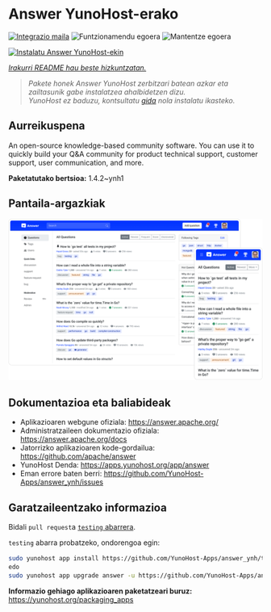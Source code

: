 <!--
Ohart ongi: README hau automatikoki sortu da <https://github.com/YunoHost/apps/tree/master/tools/readme_generator>ri esker
EZ editatu eskuz.
-->

# Answer YunoHost-erako

[![Integrazio maila](https://apps.yunohost.org/badge/integration/answer)](https://ci-apps.yunohost.org/ci/apps/answer/)
![Funtzionamendu egoera](https://apps.yunohost.org/badge/state/answer)
![Mantentze egoera](https://apps.yunohost.org/badge/maintained/answer)

[![Instalatu Answer YunoHost-ekin](https://install-app.yunohost.org/install-with-yunohost.svg)](https://install-app.yunohost.org/?app=answer)

*[Irakurri README hau beste hizkuntzatan.](./ALL_README.md)*

> *Pakete honek Answer YunoHost zerbitzari batean azkar eta zailtasunik gabe instalatzea ahalbidetzen dizu.*  
> *YunoHost ez baduzu, kontsultatu [gida](https://yunohost.org/install) nola instalatu ikasteko.*

## Aurreikuspena

An open-source knowledge-based community software. You can use it to quickly build your Q&A community for product technical support, customer support, user communication, and more.


**Paketatutako bertsioa:** 1.4.2~ynh1

## Pantaila-argazkiak

![Answer(r)en pantaila-argazkia](./doc/screenshots/screenshot.png)

## Dokumentazioa eta baliabideak

- Aplikazioaren webgune ofiziala: <https://answer.apache.org/>
- Administratzaileen dokumentazio ofiziala: <https://answer.apache.org/docs>
- Jatorrizko aplikazioaren kode-gordailua: <https://github.com/apache/answer>
- YunoHost Denda: <https://apps.yunohost.org/app/answer>
- Eman errore baten berri: <https://github.com/YunoHost-Apps/answer_ynh/issues>

## Garatzaileentzako informazioa

Bidali `pull request`a [`testing` abarrera](https://github.com/YunoHost-Apps/answer_ynh/tree/testing).

`testing` abarra probatzeko, ondorengoa egin:

```bash
sudo yunohost app install https://github.com/YunoHost-Apps/answer_ynh/tree/testing --debug
edo
sudo yunohost app upgrade answer -u https://github.com/YunoHost-Apps/answer_ynh/tree/testing --debug
```

**Informazio gehiago aplikazioaren paketatzeari buruz:** <https://yunohost.org/packaging_apps>
